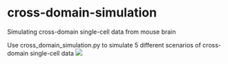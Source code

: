 # cross-domain-simulation
Simulating cross-domain single-cell data from mouse brain

Use cross_domain_simulation.py to simulate 5 different scenarios of cross-domain single-cell data
<img src="https://github.com/rpmccordlab/cross-domain-simulation/blob/main/Figure_1.jpg">
